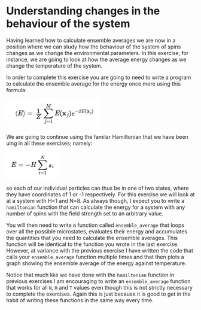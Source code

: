 # Understanding changes in the behaviour of the system 

Having learned how to calculate ensemble averages we are now in a position where we can study how the behaviour of the system of spins changes as we change the environmental parameters.  In this exercise, for instance, we are going to look at how the average energy changes as we change the temperature of the system.  

In order to complete this exercise you are going to need to write a program to calculate the ensemble average for the energy once more using this formula:

![](eq1.png)

We are going to continue using the familar Hamiltonian that we have been uing in all these exercises; namely:

![](eq2.png)

so each of our individual particles can thus be in one of two states, where they have coordinates of 1 or -1 respectively.  For this exercise we will look at at a system with H=1 and N=8.  As always though, I expect you to write a 
`hamiltonian` function that can calculate the energy for a system with any number of spins with the field strength set to an arbitrary value.  

You will then need to write a function called `ensemble_average` that loops over all the possible microstates, evaluates their energy and accumulates the quantities that you need to calculate the ensemble averages.  This function will be identical to the function
you wrote in the last exercise. However, at variance with the previous exercise I have written the code that calls your `ensemble_average` function multiple times and that then plots a graph showing the ensemble average of the energy against temperature.

Notice that much like we have done with the `hamiltonian` function in previous exercises I am encouraging to write an `ensemble_average` function that works for all `N`, `H` and `T` values even though this is not strictly necessary to complete the exercises.  Again this is just because it is good to get in the habit of writing these functions in the same way every time.
